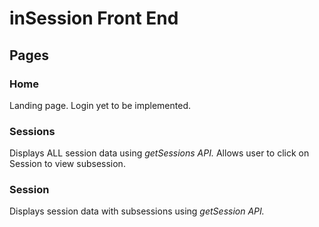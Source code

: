 # inSession Front End

## Pages

### Home

Landing page. Login yet to be implemented.

### Sessions

Displays ALL session data using _getSessions API._
Allows user to click on Session to view subsession.

### Session

Displays session data with subsessions using _getSession API._
